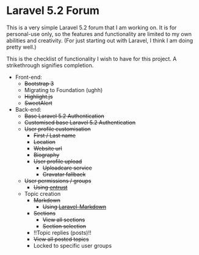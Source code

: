 # Laravel 5.2 Forum

This is a very simple Laravel 5.2 forum that I am working on. It is for personal-use only, so the features and functionality are limited to my own abilities and creativity. (For just starting out with Laravel, I think I am doing pretty well.)

This is the checklist of functionality I wish to have for this project. A strikethrough signifies completion.
- Front-end:
  - ~~Bootstrap 3~~
  - Migrating to Foundation (ughh)
  - ~~Highlight.js~~
  - ~~SweetAlert~~
- Back-end: 
  - ~~Base Laravel 5.2 Authentication~~
  - ~~Customised base Laravel 5.2 Authentication~~
  - ~~User profile customisation~~
    - ~~First / Last name~~
    - ~~Location~~
    - ~~Website url~~
    - ~~Biography~~
    - ~~User profile upload~~
      - ~~Uploadcare service~~
      - ~~Gravatar fallback~~
  - ~~User permissions / groups~~
    - ~~Using [entrust](https://github.com/Zizaco/entrust)~~
  - Topic creation
    - ~~Markdown~~
      - ~~Using [Laravel-Markdown](https://github.com/GrahamCampbell/Laravel-Markdown)~~
    - ~~Sections~~
      - ~~View all sections~~
      - ~~Section selection~~
    - !!Topic replies (posts)!!
    - ~~View all posted topics~~
    - Locked to specific user groups
